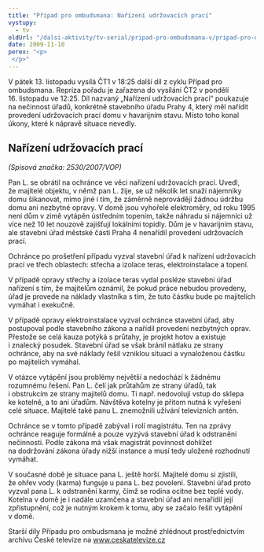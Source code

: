 ```yaml
---
title: "Případ pro ombudsmana: Nařízení udržovacích prací"
vystupy:
  - tv
oldUrl: "/dalsi-aktivity/tv-serial/pripad-pro-ombudsmana-v/pripad-pro-ombudsmana-narizeni-udrzovacich-praci/"
date: 2009-11-10
perex: "<p> </p>"
---
```


<!-- imported from the old website -->

<p class="Normln perex">V pátek 13. listopadu vysílá ČT1 v 18:25 další díl z cyklu Případ pro ombudsmana. Repríza pořadu je zařazena do vysílání ČT2 v pondělí 16. listopadu ve 12:25. Díl nazvaný „Nařízení udržovacích prací“ poukazuje na nečinnost úřadů, konkrétně stavebního úřadu Prahy 4, který měl nařídit provedení udržovacích prací domu v havarijním stavu. Místo toho konal úkony, které k nápravě situace nevedly.</p><h2 style="TEXT-DECORATION: none" class="Nadpis1">Nařízení udržovacích prací</h2><p class="Normln"><span style="FONT-STYLE: italic">(</span><span style="FONT-STYLE: italic">Spisová značka: </span><span style="FONT-STYLE: italic">2530</span><span style="FONT-STYLE: italic">/200</span><span style="FONT-STYLE: italic">7</span><span style="FONT-STYLE: italic">/VOP)</span></p><p class="Normln">Pan L. se obrátil na ochránce ve věci nařízení udržovacích prací. Uvedl, že majitelé objektu, v němž pan L. žije, se už několik let snaží nájemníky domu šikanovat, mimo jiné i tím, že záměrně neprovádějí žádnou údržbu domu ani nezbytné opravy. V domě jsou vyhořelé elektroměry, od roku 1995 není dům v zimě vytápěn ústředním topením, takže náhradu si nájemníci už více než 10 let nouzově zajišťují lokálními topidly. Dům je v havarijním stavu, ale stavební úřad městské části Praha 4 nenařídil provedení udržovacích prací.</p><p class="Normln">Ochránce po prošetření případu vyzval stavební úřad k nařízení udržovacích prací ve třech oblastech: střecha a izolace teras, elektroinstalace a topení.</p><p class="Normln">V případě opravy střechy a izolace teras vydal posléze stavební úřad nařízení s tím, že majitelům oznámil, že pokud práce nebudou provedeny, úřad je provede na náklady vlastníka s tím, že tuto částku bude po majitelích vymáhat i exekučně.</p><p class="Normln">V případě opravy elektroinstalace vyzval ochránce stavební úřad, aby postupoval podle stavebního zákona a nařídil provedení nezbytných oprav. Přestože se celá kauza potýká s průtahy, je projekt hotov a existuje i znalecký posudek. Stavební úřad se však bránil nátlaku ze strany ochránce, aby na své náklady řešil vzniklou situaci a vynaloženou částku po majitelích vymáhal.</p><p class="Normln">V otázce vytápění jsou problémy největší a nedochází k žádnému rozumnému řešení. Pan L. čelí jak průtahům ze strany úřadů, tak i obstrukcím ze strany majitelů domu. Ti např. nedovolují vstup do sklepa ke kotelně, a to ani úřadům. Návštěva kotelny je přitom nutná k vyřešení celé situace. Majitelé také panu L. znemožnili užívání televizních antén.</p><p class="Normln">Ochránce se v tomto případě zabýval i rolí magistrátu. Ten na zprávy ochránce reaguje formálně a pouze vyzývá stavební úřad k odstranění nečinnosti. Podle zákona má však magistrát povinnost dohlížet na dodržování zákona úřady nižší instance a musí tedy uložené rozhodnutí vymáhat.</p><p class="Normln">V současné době je situace pana L. ještě horší. Majitelé domu si zjistili, že ohřev vody (karma) funguje u pana L. bez povolení. Stavební úřad proto vyzval pana L. k odstranění karmy, čímž se rodina ocitne bez teplé vody. Kotelna v domě je i nadále uzamčena a stavební úřad ani nenařídil její zpřístupnění, což je nutným krokem k tomu, aby se začalo řešit vytápění v domě.</p><p class="Normln">Starší díly Případu pro ombudsmana je možné zhlédnout prostřednictvím archivu České televize na <a href="http://www.ceskatelevize.cz">www.ceskatelevize.cz</a></p><p class="Normln"> </p>
